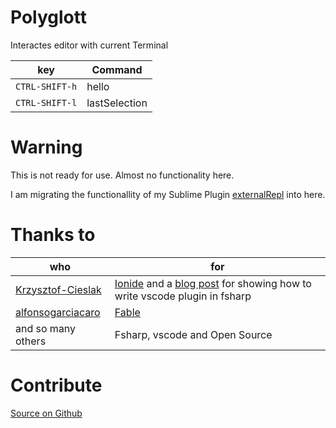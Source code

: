 # Polyglott

Interactes editor with current Terminal

|key|Command|
|-|-|
|`CTRL-SHIFT-h`|hello| 
|`CTRL-SHIFT-l`|lastSelection|

# Warning

This is not ready for use.
Almost no functionality here.

I am migrating the functionallity of my Sublime Plugin 
[externalRepl](https://github.com/fbehrens/sublime_ExternalREPL) into here. 

# Thanks to

|who|for|
|-|-|
|[Krzysztof-Cieslak](https://github.com/Krzysztof-Cieslak)| [Ionide](http://ionide.io/) and a [blog post](http://kcieslak.io/Creating-VS-Code-plugins-with-F-and-Fable) for showing how to write vscode plugin in fsharp|
|[alfonsogarciacaro](https://github.com/alfonsogarciacaro)|[Fable](https://fable-compiler.github.io/)|
| and so many others | Fsharp, vscode and Open Source |

# Contribute
[Source on Github](https://github.com/fbehrens/vscode-polyglott)
